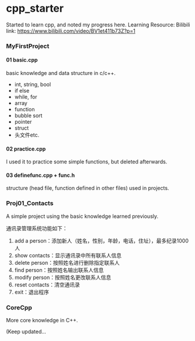 # cpp_starter

Started to learn cpp, and noted my progress here. 
Learning Resource: Bilibili link: https://www.bilibili.com/video/BV1et411b73Z?p=1

### MyFirstProject
#### 01 basic.cpp
basic knowledge and data structure in c/c++.
- int, string, bool
- if else
- while, for
- array
- function
- bubble sort
- pointer
- struct
- 头文件etc.
#### 02 practice.cpp
I used it to practice some simple functions, but deleted afterwards.
#### 03 definefunc.cpp + func.h
structure (head file, function defined in other files) used in projects.

### Proj01_Contacts
A simple project using the basic knowledge learned previously.

通讯录管理系统功能如下：
1. add a person：添加新人（姓名，性别，年龄，电话，住址），最多纪录1000人
2. show contacts：显示通讯录中所有联系人信息
3. delete person：按照姓名进行删除指定联系人
4. find person：按照姓名输出联系人信息
5. modify person：按照姓名更改联系人信息
6. reset contacts：清空通讯录
0. exit：退出程序

### CoreCpp
More core knowledge in C++.

(Keep updated...
